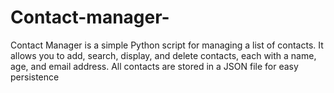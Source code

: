 # Contact-manager-
Contact Manager is a simple Python script for managing a list of contacts. It allows you to add, search, display, and delete contacts, each with a name, age, and email address. All contacts are stored in a JSON file for easy persistence
